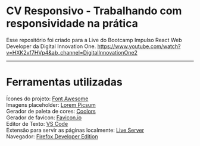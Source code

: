 # CV Responsivo - Trabalhando com responsividade na prática

Esse repositório foi criado para a Live do Bootcamp Impulso React Web Developer da Digital Innovation One.
https://www.youtube.com/watch?v=HXK2vf7HVp4&ab_channel=DigitalInnovationOne2

---

# Ferramentas utilizadas

Ícones do projeto: [Font Awesome](https://fontawesome.com/)  
Imagens placeholder: [Lorem Picsum](https://picsum.photos/)  
Gerador de paleta de cores: [Coolors](https://coolors.co)  
Gerador de favicon: [Favicon.io](https://favicon.io/)  
Editor de Texto: [VS Code](https://code.visualstudio.com/)  
Extensão para servir as páginas localmente: [Live Server](https://marketplace.visualstudio.com/items?itemName=ritwickdey.LiveServer)  
Navegador: [Firefox Developer Edition](https://www.mozilla.org/pt-BR/firefox/developer/)
